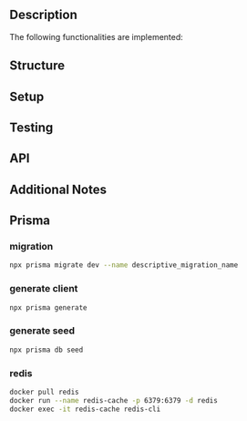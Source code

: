 ## Description

The following functionalities are implemented:

## Structure

## Setup

## Testing

## API

## Additional Notes

## Prisma

### migration

```sh
npx prisma migrate dev --name descriptive_migration_name
```

### generate client

```sh
npx prisma generate
```

### generate seed

```sh
npx prisma db seed
```

### redis

```sh
docker pull redis
docker run --name redis-cache -p 6379:6379 -d redis
docker exec -it redis-cache redis-cli
```
